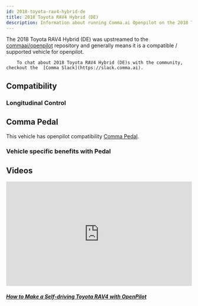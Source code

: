 ```yaml
---
id: 2018-toyota-rav4-hybrid-de
title: 2018 Toyota RAV4 Hybrid (DE)
description: Information about running Comma.ai Openpilot on the 2018 Toyota RAV4 Hybrid (DE)
---
```


The 2018 Toyota RAV4 Hybrid (DE) was upstreamed to the [commaai/openpilot](https://github.com/commaai/openpilot) repository and generally means it is a compatible / supported vehicle for openpilot.


        To chat about 2018 Toyota RAV4 Hybrid (DE)s with the community, checkout the  [Comma Slack](https://slack.comma.ai).
      
## Compatibility

### Longitudinal Control



## Comma Pedal

This vehicle has openpilot compatibility [Comma Pedal](/hardware/pedal).

### Vehicle specific benefits with Pedal



## Videos

<div class="card-deck">
<div class="card">
<div class="card-image">
<div class="embed-responsive embed-responsive-16by9">
<div style="left: 0; width: 100%; height: 0; position: relative; padding-bottom: 56.2493%;"><iframe src="https://www.youtube.com/embed/jGNMsypQd8Q?rel=0&amp;showinfo=0" style="border: 0; top: 0; left: 0; width: 100%; height: 100%; position: absolute;" allowfullscreen scrolling="no"></iframe></div>
</div>
</div>
<div class="card-body">
<h5 class="card-title"><a href="https://www.youtube.com/watch?v&#x3D;jGNMsypQd8Q" target="_blank">How to Make a Self-driving Toyota RAV4 with OpenPilot</a></h5>

</div>
</div>
</div>
      